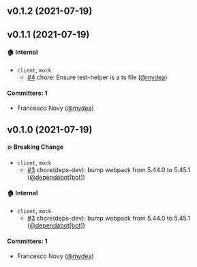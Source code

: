 ## v0.1.2 (2021-07-19)

## v0.1.1 (2021-07-19)

#### :house: Internal
* `client`, `mock`
  * [#4](https://github.com/fabscale/ember-graphql-client/pull/4) chore: Ensure test-helper is a ts file ([@mydea](https://github.com/mydea))

#### Committers: 1
- Francesco Novy ([@mydea](https://github.com/mydea))

## v0.1.0 (2021-07-19)

#### :boom: Breaking Change
* `client`, `mock`
  * [#3](https://github.com/fabscale/ember-graphql-client/pull/3) chore(deps-dev): bump webpack from 5.44.0 to 5.45.1 ([@dependabot[bot]](https://github.com/apps/dependabot))

#### :house: Internal
* `client`, `mock`
  * [#3](https://github.com/fabscale/ember-graphql-client/pull/3) chore(deps-dev): bump webpack from 5.44.0 to 5.45.1 ([@dependabot[bot]](https://github.com/apps/dependabot))

#### Committers: 1
- Francesco Novy ([@mydea](https://github.com/mydea))

